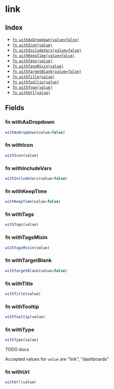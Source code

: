 # link



## Index

* [`fn withAsDropdown(value=false)`](#fn-withasdropdown)
* [`fn withIcon(value)`](#fn-withicon)
* [`fn withIncludeVars(value=false)`](#fn-withincludevars)
* [`fn withKeepTime(value=false)`](#fn-withkeeptime)
* [`fn withTags(value)`](#fn-withtags)
* [`fn withTagsMixin(value)`](#fn-withtagsmixin)
* [`fn withTargetBlank(value=false)`](#fn-withtargetblank)
* [`fn withTitle(value)`](#fn-withtitle)
* [`fn withTooltip(value)`](#fn-withtooltip)
* [`fn withType(value)`](#fn-withtype)
* [`fn withUrl(value)`](#fn-withurl)

## Fields

### fn withAsDropdown

```ts
withAsDropdown(value=false)
```



### fn withIcon

```ts
withIcon(value)
```



### fn withIncludeVars

```ts
withIncludeVars(value=false)
```



### fn withKeepTime

```ts
withKeepTime(value=false)
```



### fn withTags

```ts
withTags(value)
```



### fn withTagsMixin

```ts
withTagsMixin(value)
```



### fn withTargetBlank

```ts
withTargetBlank(value=false)
```



### fn withTitle

```ts
withTitle(value)
```



### fn withTooltip

```ts
withTooltip(value)
```



### fn withType

```ts
withType(value)
```

TODO docs

Accepted values for `value` are "link", "dashboards"

### fn withUrl

```ts
withUrl(value)
```


